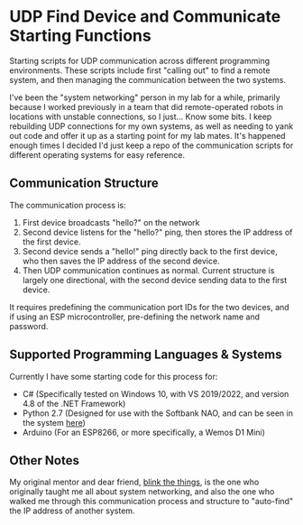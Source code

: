 # UDP Find Device and Communicate Starting Functions
Starting scripts for UDP communication across different programming environments. These scripts include first "calling out" to find a remote system, and then managing the communication between the two systems.

I've been the "system networking" person in my lab for a while, primarily because I worked previously in a team that did remote-operated robots in locations with unstable connections, so I just... Know some bits. I keep rebuilding UDP connections for my own systems, as well as needing to yank out code and offer it up as a starting point for my lab mates. It's happened enough times I decided I'd just keep a repo of the communication scripts for different operating systems for easy reference.

## Communication Structure
The communication process is:
 1. First device broadcasts "hello?" on the network
 2. Second device listens for the "hello?" ping, then stores the IP address of the first device.
 3. Second device sends a "hello!" ping directly back to the first device, who then saves the IP address of the second device.
 4. Then UDP communication continues as normal. Current structure is largely one directional, with the second device sending data to the first device.

It requires predefining the communication port IDs for the two devices, and if using an ESP microcontroller, pre-defining the network name and password.

## Supported Programming Languages & Systems
Currently I have some starting code for this process for:
 - C# (Specifically tested on Windows 10, with VS 2019/2022, and version 4.8 of the .NET Framework)
 - Python 2.7 (Designed for use with the Softbank NAO, and can be seen in the system [here](https://github.com/shareresearchteam/NAO-Pose-Mirroring))
 - Arduino (For an ESP8266, or more specifically, a Wemos D1 Mini)

## Other Notes
My original mentor and dear friend, [blink the things](https://github.com/BlinkTheThings), is the one who originally taught me all about system networking, and also the one who walked me through this communication process and structure to "auto-find" the IP address of another system.